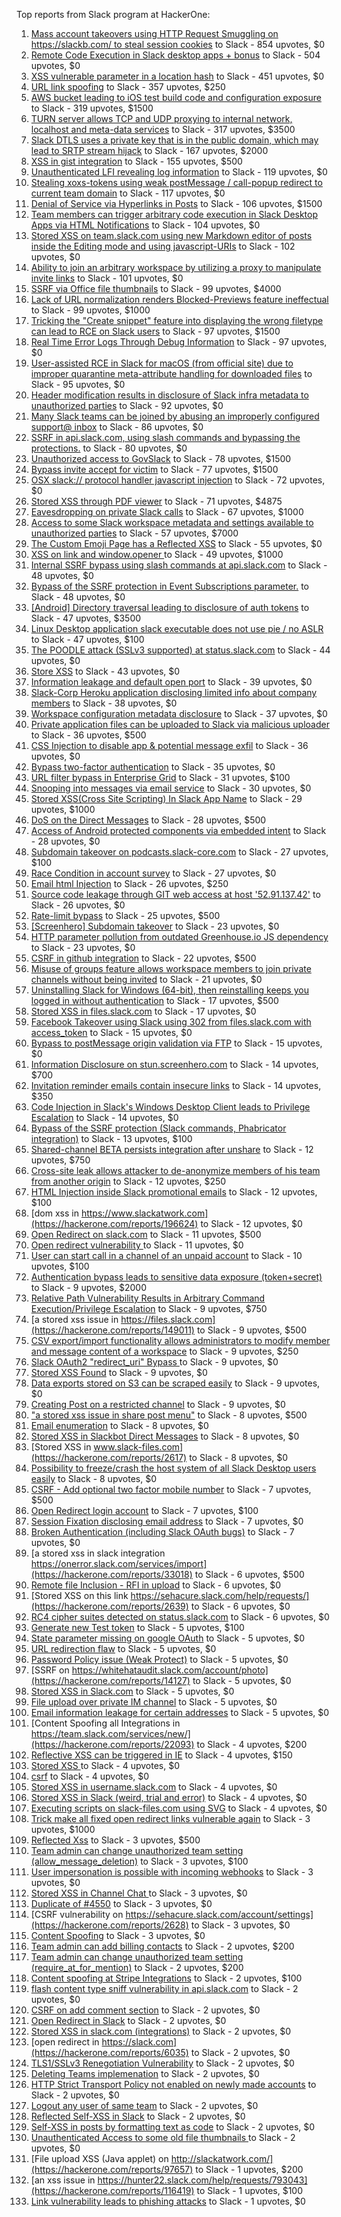 Top reports from Slack program at HackerOne:

1. [Mass account takeovers using HTTP Request Smuggling on https://slackb.com/ to steal session cookies](https://hackerone.com/reports/737140) to Slack - 854 upvotes, $0
2. [Remote Code Execution in Slack desktop apps + bonus](https://hackerone.com/reports/783877) to Slack - 504 upvotes, $0
3. [XSS vulnerable parameter in a location hash](https://hackerone.com/reports/146336) to Slack - 451 upvotes, $0
4. [URL link spoofing](https://hackerone.com/reports/481472) to Slack - 357 upvotes, $250
5. [AWS bucket leading to iOS test build code and configuration exposure](https://hackerone.com/reports/404822) to Slack - 319 upvotes, $1500
6. [TURN server allows TCP and UDP proxying to internal network, localhost and meta-data services](https://hackerone.com/reports/333419) to Slack - 317 upvotes, $3500
7. [Slack DTLS uses a private key that is in the public domain, which may lead to SRTP stream hijack](https://hackerone.com/reports/531032) to Slack - 167 upvotes, $2000
8. [XSS in gist integration](https://hackerone.com/reports/11073) to Slack - 155 upvotes, $500
9. [Unauthenticated LFI revealing log information](https://hackerone.com/reports/272578) to Slack - 119 upvotes, $0
10. [Stealing xoxs-tokens using weak postMessage / call-popup redirect to current team domain](https://hackerone.com/reports/207170) to Slack - 117 upvotes, $0
11. [Denial of Service via Hyperlinks in Posts](https://hackerone.com/reports/1077136) to Slack - 106 upvotes, $1500
12. [Team members can trigger arbitrary code execution in Slack Desktop Apps via HTML Notifications](https://hackerone.com/reports/816156) to Slack - 104 upvotes, $0
13. [Stored XSS on team.slack.com using new Markdown editor of posts inside the Editing mode and using javascript-URIs](https://hackerone.com/reports/132104) to Slack - 102 upvotes, $0
14. [Ability to join an arbitrary workspace by utilizing a proxy to manipulate invite links](https://hackerone.com/reports/1716016) to Slack - 101 upvotes, $0
15. [SSRF via Office file thumbnails](https://hackerone.com/reports/671935) to Slack - 99 upvotes, $4000
16. [Lack of URL normalization renders Blocked-Previews feature ineffectual](https://hackerone.com/reports/1102764) to Slack - 99 upvotes, $1000
17. [Tricking the "Create snippet" feature into displaying the wrong filetype can lead to RCE on Slack users](https://hackerone.com/reports/833080) to Slack - 97 upvotes, $1500
18. [Real Time Error Logs Through Debug Information](https://hackerone.com/reports/503283) to Slack - 97 upvotes, $0
19. [User-assisted RCE in Slack for macOS (from official site) due to improper quarantine meta-attribute handling for downloaded files](https://hackerone.com/reports/470637) to Slack - 95 upvotes, $0
20. [Header modification results in disclosure of Slack infra metadata to unauthorized parties](https://hackerone.com/reports/727330) to Slack - 92 upvotes, $0
21. [Many Slack teams can be joined by abusing an improperly configured support@ inbox](https://hackerone.com/reports/239623) to Slack - 86 upvotes, $0
22. [SSRF in api.slack.com, using slash commands and bypassing the protections.](https://hackerone.com/reports/381129) to Slack - 80 upvotes, $0
23. [Unauthorized access to GovSlack](https://hackerone.com/reports/1758174) to Slack - 78 upvotes, $1500
24. [Bypass invite accept for victim](https://hackerone.com/reports/1663361) to Slack - 77 upvotes, $1500
25. [OSX slack:// protocol handler javascript injection](https://hackerone.com/reports/79348) to Slack - 72 upvotes, $0
26. [Stored XSS through PDF viewer](https://hackerone.com/reports/881557) to Slack - 71 upvotes, $4875
27. [Eavesdropping on private Slack calls](https://hackerone.com/reports/184698) to Slack - 67 upvotes, $1000
28. [Access to some Slack workspace metadata and settings available to unauthorized parties](https://hackerone.com/reports/130133) to Slack - 57 upvotes, $7000
29. [The Custom Emoji Page has a Reflected XSS](https://hackerone.com/reports/258198) to Slack - 55 upvotes, $0
30. [XSS on link and window.opener ](https://hackerone.com/reports/834071) to Slack - 49 upvotes, $1000
31. [Internal SSRF bypass using slash commands at api.slack.com](https://hackerone.com/reports/356765) to Slack - 48 upvotes, $0
32. [Bypass of the SSRF protection in Event Subscriptions parameter.](https://hackerone.com/reports/386292) to Slack - 48 upvotes, $0
33. [[Android] Directory traversal leading to disclosure of auth tokens](https://hackerone.com/reports/1378889) to Slack - 47 upvotes, $3500
34. [Linux Desktop application slack executable does not use pie / no ASLR](https://hackerone.com/reports/415272) to Slack - 47 upvotes, $100
35. [The POODLE attack (SSLv3 supported) at status.slack.com](https://hackerone.com/reports/375097) to Slack - 44 upvotes, $0
36. [Store XSS](https://hackerone.com/reports/187410) to Slack - 43 upvotes, $0
37. [Information leakage and default open port](https://hackerone.com/reports/305518) to Slack - 39 upvotes, $0
38. [Slack-Corp Heroku application disclosing limited info about company members](https://hackerone.com/reports/966814) to Slack - 38 upvotes, $0
39. [Workspace configuration metadata disclosure](https://hackerone.com/reports/864489) to Slack - 37 upvotes, $0
40. [Private application files can be uploaded to Slack via malicious uploader](https://hackerone.com/reports/375083) to Slack - 36 upvotes, $500
41. [CSS Injection to disable app & potential message exfil](https://hackerone.com/reports/679969) to Slack - 36 upvotes, $0
42. [Bypass  two-factor authentication](https://hackerone.com/reports/121696) to Slack - 35 upvotes, $0
43. [URL filter bypass in Enterprise Grid](https://hackerone.com/reports/500348) to Slack - 31 upvotes, $100
44. [Snooping into messages via email service](https://hackerone.com/reports/163938) to Slack - 30 upvotes, $0
45. [ Stored XSS(Cross Site Scripting) In Slack App Name](https://hackerone.com/reports/159460) to Slack - 29 upvotes, $1000
46. [DoS on the Direct Messages](https://hackerone.com/reports/746003) to Slack - 28 upvotes, $500
47. [Access of Android protected components via embedded intent](https://hackerone.com/reports/200427) to Slack - 28 upvotes, $0
48. [Subdomain takeover on podcasts.slack-core.com](https://hackerone.com/reports/195350) to Slack - 27 upvotes, $100
49. [Race Condition in account survey](https://hackerone.com/reports/165570) to Slack - 27 upvotes, $0
50. [Email html Injection](https://hackerone.com/reports/1461194) to Slack - 26 upvotes, $250
51. [Source code leakage through GIT web access at host '52.91.137.42'](https://hackerone.com/reports/148068) to Slack - 26 upvotes, $0
52. [Rate-limit bypass](https://hackerone.com/reports/165727) to Slack - 25 upvotes, $500
53. [[Screenhero] Subdomain takeover](https://hackerone.com/reports/142096) to Slack - 23 upvotes, $0
54. [HTTP parameter pollution from outdated Greenhouse.io JS dependency](https://hackerone.com/reports/335339) to Slack - 23 upvotes, $0
55. [CSRF in github integration](https://hackerone.com/reports/174328) to Slack - 22 upvotes, $500
56. [Misuse of groups feature allows workspace members to join private channels without being invited](https://hackerone.com/reports/1248852) to Slack - 21 upvotes, $0
57. [Uninstalling Slack for Windows (64-bit), then reinstalling keeps you logged in without authentication](https://hackerone.com/reports/238260) to Slack - 17 upvotes, $500
58. [Stored XSS in files.slack.com](https://hackerone.com/reports/827606) to Slack - 17 upvotes, $0
59. [Facebook Takeover using Slack using 302 from files.slack.com with access_token](https://hackerone.com/reports/6017) to Slack - 15 upvotes, $0
60. [Bypass to postMessage origin validation via FTP](https://hackerone.com/reports/210654) to Slack - 15 upvotes, $0
61. [Information Disclosure on stun.screenhero.com](https://hackerone.com/reports/175061) to Slack - 14 upvotes, $700
62. [Invitation reminder emails contain insecure links](https://hackerone.com/reports/327674) to Slack - 14 upvotes, $350
63. [Code Injection in Slack's Windows Desktop Client leads to Privilege Escalation](https://hackerone.com/reports/162955) to Slack - 14 upvotes, $0
64. [Bypass of the SSRF protection (Slack commands, Phabricator integration)](https://hackerone.com/reports/61312) to Slack - 13 upvotes, $100
65. [Shared-channel BETA persists integration after unshare](https://hackerone.com/reports/291822) to Slack - 12 upvotes, $750
66. [Cross-site leak allows attacker to de-anonymize members of his team from another origin](https://hackerone.com/reports/1068153) to Slack - 12 upvotes, $250
67. [HTML Injection inside Slack promotional emails](https://hackerone.com/reports/321029) to Slack - 12 upvotes, $100
68. [dom xss in https://www.slackatwork.com](https://hackerone.com/reports/196624) to Slack - 12 upvotes, $0
69. [Open Redirect on slack.com](https://hackerone.com/reports/140447) to Slack - 11 upvotes, $500
70. [Open redirect vulnerability ](https://hackerone.com/reports/2731) to Slack - 11 upvotes, $0
71. [User can start call in a channel of an unpaid account](https://hackerone.com/reports/147369) to Slack - 10 upvotes, $100
72. [Authentication bypass leads to sensitive data exposure (token+secret)](https://hackerone.com/reports/129918) to Slack - 9 upvotes, $2000
73. [Relative Path Vulnerability Results in Arbitrary Command Execution/Privilege Escalation](https://hackerone.com/reports/784714) to Slack - 9 upvotes, $750
74. [a stored xss issue in https://files.slack.com](https://hackerone.com/reports/149011) to Slack - 9 upvotes, $500
75. [CSV export/import functionality allows administrators to modify member and message content of a workspace](https://hackerone.com/reports/1661310) to Slack - 9 upvotes, $250
76. [Slack OAuth2 "redirect_uri" Bypass ](https://hackerone.com/reports/2575) to Slack - 9 upvotes, $0
77. [Stored XSS Found](https://hackerone.com/reports/9774) to Slack - 9 upvotes, $0
78. [Data exports stored on S3 can be scraped easily](https://hackerone.com/reports/2746) to Slack - 9 upvotes, $0
79. [Creating Post on a restricted channel](https://hackerone.com/reports/151459) to Slack - 9 upvotes, $0
80. ["a stored xss issue in share post menu"](https://hackerone.com/reports/148848) to Slack - 8 upvotes, $500
81. [Email enumeration](https://hackerone.com/reports/2766) to Slack - 8 upvotes, $0
82. [Stored XSS in Slackbot Direct Messages](https://hackerone.com/reports/4561) to Slack - 8 upvotes, $0
83. [Stored XSS in www.slack-files.com](https://hackerone.com/reports/2617) to Slack - 8 upvotes, $0
84. [Possibility to freeze/crash the host system of all Slack Desktop users easily](https://hackerone.com/reports/392728) to Slack - 8 upvotes, $0
85. [CSRF - Add optional two factor mobile number](https://hackerone.com/reports/155774) to Slack - 7 upvotes, $500
86. [Open Redirect login account](https://hackerone.com/reports/16718) to Slack - 7 upvotes, $100
87. [Session Fixation disclosing email address](https://hackerone.com/reports/2582) to Slack - 7 upvotes, $0
88. [Broken Authentication (including Slack OAuth bugs)](https://hackerone.com/reports/2559) to Slack - 7 upvotes, $0
89. [a stored xss in  slack integration  https://onerror.slack.com/services/import](https://hackerone.com/reports/33018) to Slack - 6 upvotes, $500
90. [Remote file Inclusion - RFI in upload](https://hackerone.com/reports/14092) to Slack - 6 upvotes, $0
91. [Stored XSS on this link https://sehacure.slack.com/help/requests/](https://hackerone.com/reports/2639) to Slack - 6 upvotes, $0
92. [RC4 cipher suites detected on status.slack.com](https://hackerone.com/reports/99157) to Slack - 6 upvotes, $0
93. [Generate new Test token](https://hackerone.com/reports/147544) to Slack - 5 upvotes, $100
94. [State parameter missing on google OAuth](https://hackerone.com/reports/2688) to Slack - 5 upvotes, $0
95. [URL redirection flaw](https://hackerone.com/reports/2622) to Slack - 5 upvotes, $0
96. [Password Policy issue (Weak Protect)](https://hackerone.com/reports/17160) to Slack - 5 upvotes, $0
97. [SSRF on https://whitehataudit.slack.com/account/photo](https://hackerone.com/reports/14127) to Slack - 5 upvotes, $0
98. [Stored XSS in Slack.com](https://hackerone.com/reports/6002) to Slack - 5 upvotes, $0
99. [File upload over private IM channel](https://hackerone.com/reports/143903) to Slack - 5 upvotes, $0
100. [Email information leakage for certain addresses](https://hackerone.com/reports/169992) to Slack - 5 upvotes, $0
101. [Content Spoofing all Integrations in https://team.slack.com/services/new/](https://hackerone.com/reports/22093) to Slack - 4 upvotes, $200
102. [Reflective XSS can be triggered in IE](https://hackerone.com/reports/2497) to Slack - 4 upvotes, $150
103. [Stored XSS ](https://hackerone.com/reports/2926) to Slack - 4 upvotes, $0
104. [csrf](https://hackerone.com/reports/2635) to Slack - 4 upvotes, $0
105. [Stored XSS in username.slack.com](https://hackerone.com/reports/2625) to Slack - 4 upvotes, $0
106. [Stored XSS in Slack (weird, trial and error)](https://hackerone.com/reports/96337) to Slack - 4 upvotes, $0
107. [Executing scripts on slack-files.com using SVG](https://hackerone.com/reports/100565) to Slack - 4 upvotes, $0
108. [Trick make all fixed open redirect links vulnerable again](https://hackerone.com/reports/104087) to Slack - 3 upvotes, $1000
109. [Reflected Xss](https://hackerone.com/reports/2777) to Slack - 3 upvotes, $500
110. [Team admin can change unauthorized team setting (allow_message_deletion)](https://hackerone.com/reports/46750) to Slack - 3 upvotes, $100
111. [User impersonation is possible with incoming webhooks](https://hackerone.com/reports/3722) to Slack - 3 upvotes, $0
112. [Stored XSS in Channel Chat ](https://hackerone.com/reports/2652) to Slack - 3 upvotes, $0
113. [Duplicate of #4550](https://hackerone.com/reports/4638) to Slack - 3 upvotes, $0
114. [CSRF vulnerability on https://sehacure.slack.com/account/settings](https://hackerone.com/reports/2628) to Slack - 3 upvotes, $0
115. [Content Spoofing](https://hackerone.com/reports/2979) to Slack - 3 upvotes, $0
116. [Team admin can add billing contacts](https://hackerone.com/reports/47940) to Slack - 2 upvotes, $200
117. [Team admin can change unauthorized team setting (require_at_for_mention)](https://hackerone.com/reports/46747) to Slack - 2 upvotes, $200
118. [Content spoofing at Stripe Integrations](https://hackerone.com/reports/21248) to Slack - 2 upvotes, $100
119. [flash content type sniff vulnerability in api.slack.com](https://hackerone.com/reports/3455) to Slack - 2 upvotes, $0
120. [CSRF on add comment section](https://hackerone.com/reports/2638) to Slack - 2 upvotes, $0
121. [Open Redirect in Slack](https://hackerone.com/reports/4549) to Slack - 2 upvotes, $0
122. [Stored XSS in slack.com (integrations)](https://hackerone.com/reports/10297) to Slack - 2 upvotes, $0
123. [open redirect in https://slack.com](https://hackerone.com/reports/6035) to Slack - 2 upvotes, $0
124. [TLS1/SSLv3 Renegotiation Vulnerability](https://hackerone.com/reports/5617) to Slack - 2 upvotes, $0
125. [Deleting Teams implemenation](https://hackerone.com/reports/2975) to Slack - 2 upvotes, $0
126. [HTTP Strict Transport Policy not enabled on newly made accounts](https://hackerone.com/reports/26763) to Slack - 2 upvotes, $0
127. [Logout any user of same team](https://hackerone.com/reports/54610) to Slack - 2 upvotes, $0
128. [Reflected Self-XSS in Slack](https://hackerone.com/reports/97683) to Slack - 2 upvotes, $0
129. [Self-XSS in posts by formatting text as code](https://hackerone.com/reports/89505) to Slack - 2 upvotes, $0
130. [Unauthenticated Access to some old file thumbnails ](https://hackerone.com/reports/145621) to Slack - 2 upvotes, $0
131. [File upload XSS (Java applet) on http://slackatwork.com/](https://hackerone.com/reports/97657) to Slack - 1 upvotes, $200
132. [an xss issue in https://hunter22.slack.com/help/requests/793043](https://hackerone.com/reports/116419) to Slack - 1 upvotes, $100
133. [Link vulnerability leads to phishing attacks](https://hackerone.com/reports/66994) to Slack - 1 upvotes, $0
